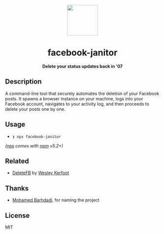 <div align="center">
  <p>
    <img src="https://user-images.githubusercontent.com/11808903/72289341-305bef80-364b-11ea-9cd3-89d434d505be.png" width="100"/>
  </p>

  <h1>facebook-janitor</h1>

  <div align="center">
    <b>Delete your status updates back in '07</b>
  </div>
</div>

## Description

A command-line tool that securely automates the deletion of your Facebook posts. It spawns a browser instance on your machine, logs into your Facebook account, navigates to your activity log, and then proceeds to delete your posts one by one.

## Usage

- `❯ npx facebook-janitor`

_([npx](https://github.com/npm/npx) comes with [npm](https://www.npmjs.com) v5.2+)_

## Related

- [DeleteFB](https://github.com/weskerfoot/DeleteFB) by [Wesley Kerfoot](https://github.com/weskerfoot)

## Thanks

- [Mohamed Barhdadi](https://github.com/MohamedBarhdadi), for naming the project

## License

MIT
